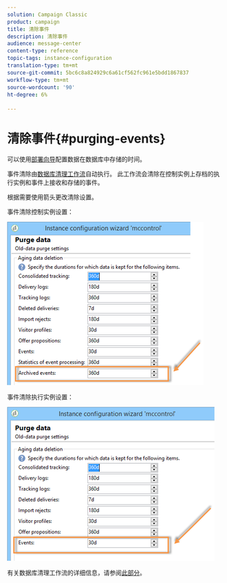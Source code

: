 ```yaml
---
solution: Campaign Classic
product: campaign
title: 清除事件
description: 清除事件
audience: message-center
content-type: reference
topic-tags: instance-configuration
translation-type: tm+mt
source-git-commit: 5bc6c8a824929c6a61cf562fc961e5bdd1867837
workflow-type: tm+mt
source-wordcount: '90'
ht-degree: 6%

---
```



# 清除事件{#purging-events}

可以使用[部署向导](../../production/using/database-cleanup-workflow.md#deployment-wizard)配置数据在数据库中存储的时间。

事件清除由[数据库清理工作流](../../production/using/database-cleanup-workflow.md)自动执行。 此工作流会清除在控制实例上存档的执行实例和事件上接收和存储的事件。

根据需要使用箭头更改清除设置。

事件清除控制实例设置：

![](assets/messagecenter_delete_events_001.png)

事件清除执行实例设置：

![](assets/messagecenter_delete_events_002.png)

有关数据库清理工作流的详细信息，请参阅[此部分](../../production/using/database-cleanup-workflow.md)。
